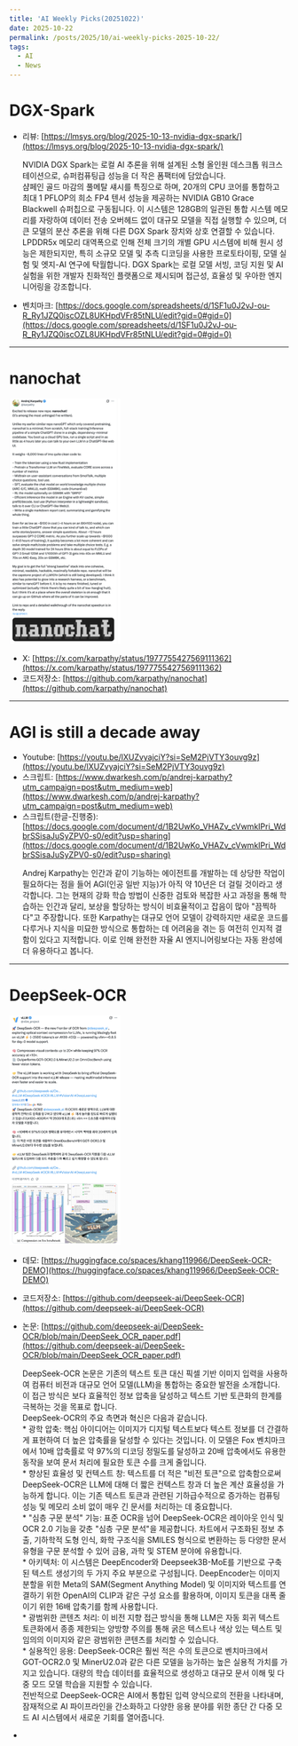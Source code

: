 ```yaml
---
title: 'AI Weekly Picks(20251022)'
date: 2025-10-22
permalink: /posts/2025/10/ai-weekly-picks-2025-10-22/
tags:
  - AI
  - News
---
```


# DGX-Spark

- 리뷰: [https://lmsys.org/blog/2025-10-13-nvidia-dgx-spark/](https://lmsys.org/blog/2025-10-13-nvidia-dgx-spark/)  
    >
    NVIDIA DGX Spark는 로컬 AI 추론을 위해 설계된 소형 올인원 데스크톱 워크스테이션으로, 슈퍼컴퓨팅급 성능을 더 작은 폼팩터에 담았습니다.   
    샴페인 골드 마감의 풀메탈 섀시를 특징으로 하며, 20개의 CPU 코어를 통합하고 최대 1 PFLOP의 희소 FP4 텐서 성능을 제공하는 NVIDIA GB10 Grace Blackwell 슈퍼칩으로 구동됩니다. 이 시스템은 128GB의 일관된 통합 시스템 메모리를 자랑하여 데이터 전송 오버헤드 없이 대규모 모델을 직접 실행할 수 있으며, 더 큰 모델의 분산 추론을 위해 다른 DGX Spark 장치와 상호 연결할 수 있습니다. LPDDR5x 메모리 대역폭으로 인해 전체 크기의 개별 GPU 시스템에 비해 원시 성능은 제한되지만, 특히 소규모 모델 및 추측 디코딩을 사용한 프로토타이핑, 모델 실험 및 엣지-AI 연구에 탁월합니다. DGX Spark는 로컬 모델 서빙, 코딩 지원 및 AI 실험을 위한 개발자 친화적인 플랫폼으로 제시되며 접근성, 효율성 및 우아한 엔지니어링을 강조합니다.
    
    
- 벤치마크: [https://docs.google.com/spreadsheets/d/1SF1u0J2vJ-ou-R_Ry1JZQ0iscOZL8UKHpdVFr85tNLU/edit?gid=0#gid=0](https://docs.google.com/spreadsheets/d/1SF1u0J2vJ-ou-R_Ry1JZQ0iscOZL8UKHpdVFr85tNLU/edit?gid=0#gid=0)

---

# nanochat

<img src="/images/post/weekly-picks/251022-1.png" alt="nanochat" width="200"/>

- X: [https://x.com/karpathy/status/1977755427569111362](https://x.com/karpathy/status/1977755427569111362)
- 코드저장소: [https://github.com/karpathy/nanochat](https://github.com/karpathy/nanochat)

---

# AGI is still a decade away

- Youtube: [https://youtu.be/lXUZvyajciY?si=SeM2PjVTY3ouvg9z](https://youtu.be/lXUZvyajciY?si=SeM2PjVTY3ouvg9z)
- 스크립트: [https://www.dwarkesh.com/p/andrej-karpathy?utm_campaign=post&utm_medium=web](https://www.dwarkesh.com/p/andrej-karpathy?utm_campaign=post&utm_medium=web)  
- 스크립트(한글-진행중): [https://docs.google.com/document/d/1B2UwKo_VHAZv_cVwmkIPri_WdbrSSisaJuSyZPV0-s0/edit?usp=sharing](https://docs.google.com/document/d/1B2UwKo_VHAZv_cVwmkIPri_WdbrSSisaJuSyZPV0-s0/edit?usp=sharing)  
    >
    Andrej Karpathy는 인간과 같이 기능하는 에이전트를 개발하는 데 상당한 작업이 필요하다는 점을 들어 AGI(인공 일반 지능)가 아직 약 10년은 더 걸릴 것이라고 생각합니다. 그는 현재의 강화 학습 방법이 신중한 검토와 복잡한 사고 과정을 통해 학습하는 인간과 달리, 보상을 할당하는 방식이 비효율적이고 잡음이 많아 "끔찍하다"고 주장합니다. 또한 Karpathy는 대규모 언어 모델이 강력하지만 새로운 코드를 다루거나 지식을 미묘한 방식으로 통합하는 데 어려움을 겪는 등 여전히 인지적 결함이 있다고 지적합니다. 이로 인해 완전한 자율 AI 엔지니어링보다는 자동 완성에 더 유용하다고 봅니다.
    

---

# DeepSeek-OCR

<img src="/images/post/weekly-picks/251022-2.png" alt="deepseek-ocr" width="200"/>

- 데모: [https://huggingface.co/spaces/khang119966/DeepSeek-OCR-DEMO](https://huggingface.co/spaces/khang119966/DeepSeek-OCR-DEMO)
- 코드저장소: [https://github.com/deepseek-ai/DeepSeek-OCR](https://github.com/deepseek-ai/DeepSeek-OCR)
- 논문: [https://github.com/deepseek-ai/DeepSeek-OCR/blob/main/DeepSeek_OCR_paper.pdf](https://github.com/deepseek-ai/DeepSeek-OCR/blob/main/DeepSeek_OCR_paper.pdf)  
    >
    DeepSeek-OCR 논문은 기존의 텍스트 토큰 대신 픽셀 기반 이미지 입력을 사용하여 컴퓨터 비전과 대규모 언어 모델(LLM)을 통합하는 중요한 발전을 소개합니다. 이 접근 방식은 보다 효율적인 정보 압축을 달성하고 텍스트 기반 토큰화의 한계를 극복하는 것을 목표로 합니다.  
    DeepSeek-OCR의 주요 측면과 혁신은 다음과 같습니다.  
      * 광학 압축: 핵심 아이디어는 이미지가 디지털 텍스트보다 텍스트 정보를 더 간결하게 표현하여 더 높은 압축률을 달성할 수 있다는 것입니다. 이 모델은 Fox 벤치마크에서 10배 압축률로 약 97%의 디코딩 정밀도를 달성하고 20배 압축에서도 유용한 동작을 보여 문서 처리에 필요한 토큰 수를 크게 줄입니다.  
      * 향상된 효율성 및 컨텍스트 창: 텍스트를 더 적은 "비전 토큰"으로 압축함으로써 DeepSeek-OCR은 LLM에 대해 더 짧은 컨텍스트 창과 더 높은 계산 효율성을 가능하게 합니다. 이는 기존 텍스트 토큰과 관련된 기하급수적으로 증가하는 컴퓨팅 성능 및 메모리 소비 없이 매우 긴 문서를 처리하는 데 중요합니다.  
      * "심층 구문 분석" 기능: 표준 OCR을 넘어 DeepSeek-OCR은 레이아웃 인식 및 OCR 2.0 기능을 갖춘 "심층 구문 분석"을 제공합니다. 차트에서 구조화된 정보 추출, 기하학적 도형 인식, 화학 구조식을 SMILES 형식으로 변환하는 등 다양한 문서 유형을 구문 분석할 수 있어 금융, 과학 및 STEM 분야에 유용합니다.  
      * 아키텍처: 이 시스템은 DeepEncoder와 Deepseek3B-MoE를 기반으로 구축된 텍스트 생성기의 두 가지 주요 부분으로 구성됩니다. DeepEncoder는 이미지 분할을 위한 Meta의 SAM(Segment Anything Model) 및 이미지와 텍스트를 연결하기 위한 OpenAI의 CLIP과 같은 구성 요소를 활용하며, 이미지 토큰을 대폭 줄이기 위한 16배 압축기를 함께 사용합니다.  
      * 광범위한 콘텐츠 처리: 이 비전 지향 접근 방식을 통해 LLM은 자동 회귀 텍스트 토큰화에서 종종 제한되는 양방향 주의를 통해 굵은 텍스트나 색상 있는 텍스트 및 임의의 이미지와 같은 광범위한 콘텐츠를 처리할 수 있습니다.  
      * 실용적인 응용: DeepSeek-OCR은 훨씬 적은 수의 토큰으로 벤치마크에서 GOT-OCR2.0 및 MinerU2.0과 같은 다른 모델을 능가하는 높은 실용적 가치를 가지고 있습니다. 대량의 학습 데이터를 효율적으로 생성하고 대규모 문서 이해 및 다중 모드 모델 학습을 지원할 수 있습니다.  
    전반적으로 DeepSeek-OCR은 AI에서 통합된 입력 양식으로의 전환을 나타내며, 잠재적으로 AI 파이프라인을 간소화하고 다양한 응용 분야를 위한 종단 간 다중 모드 AI 시스템에서 새로운 기회를 열어줍니다.  
    
-

